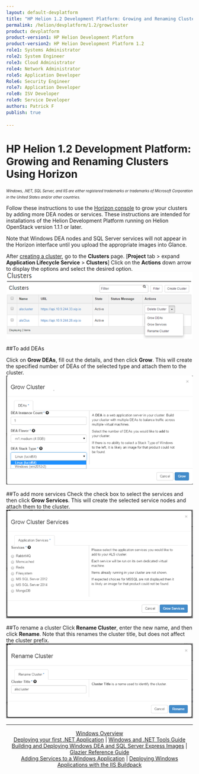 ```yaml
---
layout: default-devplatform
title: "HP Helion 1.2 Development Platform: Growing and Renaming Clusters Using Horizon"
permalink: /helion/devplatform/1.2/growcluster
product: devplatform
product-version1: HP Helion Development Platform
product-version2: HP Helion Development Platform 1.2
role1: Systems Administrator 
role2: System Engineer
role3: Cloud Administrator
role4: Network Administrator
role5: Application Developer
Role6: Security Engineer
role7: Application Developer 
role8: ISV Developer
role9: Service Developer
authors: Patrick F
publish: true

---
```

<!--UNDER REVISION-->
# HP Helion 1.2 Development Platform: Growing and Renaming Clusters Using Horizon

<span style="font-size:70%">*Windows, .NET, SQL Server, and IIS are either registered trademarks or trademarks of Microsoft Corporation in the United States and/or other countries.*</span>

Follow these instructions to use the [Horizon console](https://horizon.hpcloud.com/) to grow your clusters by adding more DEA nodes or services. These instructions are intended for installations of the Helion Development Platform running on Helion OpenStack version 1.1.1 or later.

Note that Windows DEA nodes and SQL Server services will not appear in the Horizon interface until you upload the appropriate images into Glance.

After [creating a cluster](/helion/devplatform/1.2/deploy/), go to the **Clusters** page. [**Project** tab > expand **Application Lifecycle Service** > **Clusters**]
Click on the **Actions** down arrow to display the options and select the desired option.<br /><img src="media/growcluster1.png"/><br />

 
##To add DEAs

Click on **Grow DEAs**, fill out the details, and then click **Grow**. This will create the specified number of DEAs of the selected type and attach them to the cluster.<br /><img src="media/growcluster2.png"/>
 
##To add more services
Check the check box to select the services and then click **Grow Services**. This will create the selected service nodes and attach them to the cluster.<br /><img src="media/growcluster3.png"/>

##To rename a cluster
Click **Rename Cluster**, enter the new name, and then click **Rename**. Note that this renames the cluster title, but does not affect the cluster prefix. <br /><img src="media/growcluster4.png"/>


---
<div align="center"><a href="/helion/devplatform/1.2/windows/">Windows Overview</a> </div>
<div align="center"> <a href="/helion/devplatform/1.2/windows/deployingnet/">Deploying your first .NET Application</a> | <a href="/helion/devplatform/1.2/windows/tools_guide/">Windows and .NET Tools Guide</a> </div>
<div align="center"> <a href="/helion/devplatform/1.2/windows/building_windows/">Building and Deploying Windows DEA and SQL Server Express Images</a> | <a href="/helion/devplatform/1.2/windows/glazier/">Glazier Reference Guide</a></div>
<div align="center"><a href="/helion/devplatform/1.2/windows/adding_services/">Adding Services to a Windows Application</a> | <a href="/helion/devplatform/1.2/windows/buildpack/">Deploying Windows Applications with the IIS Buildpack</a></div>